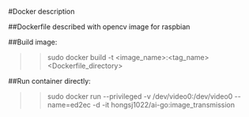 
#Docker description

##Dockerfile described with opencv image for raspbian

##Build image:
> >  sudo docker build -t <image_name>:<tag_name> <Dockerfile_directory>

##Run container directly:
> >  sudo docker run --privileged -v /dev/video0:/dev/video0 --name=ed2ec -d -it hongsj1022/ai-go:image_transmission
